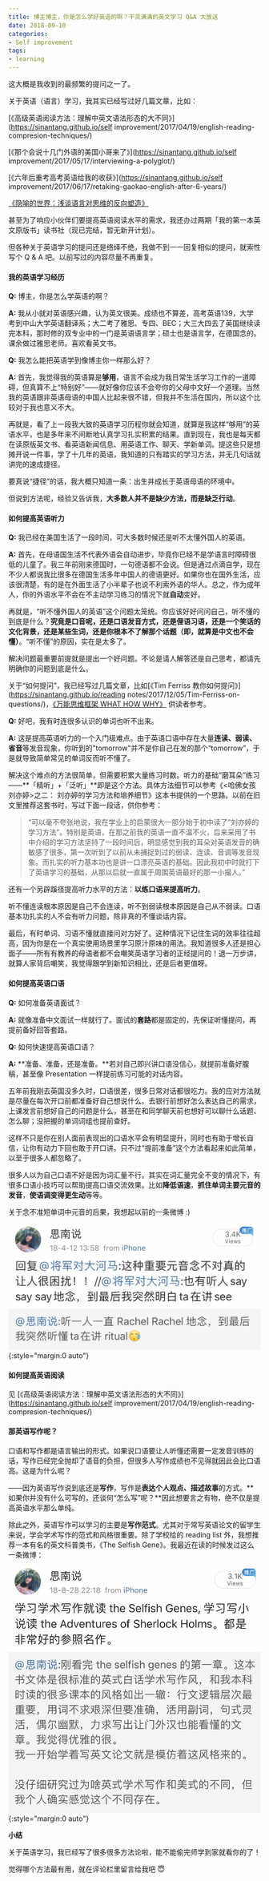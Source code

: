 ```yaml
---
title: 博主博主，你是怎么学好英语的啊？干货满满的英文学习 Q&A 大放送
date: 2018-09-10
categories: 
- Self improvement
tags:
- learning
---
```


这大概是我收到的最频繁的提问之一了。

关于英语（语言）学习，我其实已经写过好几篇文章，比如：

  [《高级英语阅读方法：理解中英文语法形态的大不同》](https://sinantang.github.io/self improvement/2017/04/19/english-reading-compresion-techniques/)

  [《那个会说十几门外语的美国小哥来了》](https://sinantang.github.io/self improvement/2017/05/17/interviewing-a-polyglot/)

  [《六年后重考高考英语给我的收获》](https://sinantang.github.io/self improvement/2017/06/17/retaking-gaokao-english-after-6-years/)

  [《隐喻的世界：浅谈语言对思维的反向塑造》](https://sinantang.github.io/linguistics/2017/02/26/metaphor-and-how-language-reshapes-our-mind/)

甚至为了响应小伙伴们要提高英语阅读水平的需求，我还办过两期「我的第一本英文原版书」读书社（现已完结，暂无新开计划）。

但各种关于英语学习的提问还是络绎不绝，我做不到一一回复相似的提问，就索性写个 Q & A 吧。以前写过的内容尽量不再重复。



#### 我的英语学习经历

**Q:** 博主，你是怎么学英语的啊？

**A:** 我从小就对英语感兴趣，认为英文很美。成绩也不算差，高考英语139，大学考到中山大学英语翻译系；大二考了雅思、专四、BEC；大三大四去了英国继续读完本科，那时修的双专业中的一门是英语语言学；硕士也是语言学，在德国念的。课余做过雅思老师。喜欢看英文书。



**Q:** 我怎么能把英语学到像博主你一样那么好？

**A:** 首先，我觉得我的英语算是**够用**，语言不会成为我日常生活学习工作的一道障碍，但真算不上“特别好”——就好像你应该不会夸你的父母中文好一个道理。当然我的英语跟非英语母语的中国人比起来很不错，但我并不生活在国内，所以这个比较对于我也意义不大。

再就是，看了上一段我大致的英语学习历程你就会知道，就算是我这样“够用”的英语水平，也是多年来不间断地认真学习扎实积累的结果。直到现在，我也是每天都在读原版英文书、看英语新闻信息、用英语工作、聊天、学新单词。提这些只是想摊开说一件事，学了十几年的英语，我知道的只有踏实的学习方法，并无几句话就讲完的速成捷径。

要真说“捷径”的话，我大概只知道一条：出生并成长于英语母语的环境中。



但说到方法呢，经验又告诉我，**大多数人并不是缺少方法，而是缺乏行动**。



#### 如何提高英语听力

**Q:** 我已经在美国生活了一段时间，可大多数时候还是听不太懂外国人的英语。

**A:** 首先，在母语国生活不代表外语会自动进步，毕竟你已经不是学语言时障碍很低的儿童了。我三年前刚来德国时，一句德语都不会说。但是通过点滴自学，现在不少人都说我比很多在德国生活多年中国人的德语更好。如果你也在国外生活，应该很清楚，有的是在外面生活了小半辈子也说不利索外语的华人。总之，作为成年人，你的外语水平不会在不主动学习练习的情况下就**自动**变好。

再就是，“听不懂外国人的英语”这个问题太笼统。你应该好好问问自己，听不懂的到底是什么？**究竟是口音呢，还是口语发音方式，还是俚语习语，还是一个笑话的文化背景，还是某些生词，还是你根本不了解那个话题（即，就算是中文也不会懂）**。“听不懂”的原因，实在是太多了。

解决问题最重要前提就是提出一个好问题。不论是请人解答还是自己思考，都请先明确你的问题到底是什么。



关于“如何提问”，我已经写过几篇文章，比如[《Tim Ferriss 教你如何提问》](https://sinantang.github.io/reading notes/2017/12/05/Tim-Ferriss-on-questions/)，[《万能思维框架 WHAT HOW WHY》](https://sinantang.github.io/reading%20notes/self%20improvement/how%20to%20learn%20better/2017/08/14/thinking-framework-of-what-how-why/) 供读者参考。



**Q:** 好吧，我有时连很多认识的单词也听不出来。

**A:** 这是提高英语听力的一个入门级难点。由于英语口语中存在大量**连读、弱读、省音**等发音现象，你听到的"tomorrow"并不是你自己在发的那个“tomorrow”，于是就导致简单常见的单词反而听不懂了。

解决这个难点的方法很简单，但需要积累大量练习时数。听力的基础“磨耳朵”练习——**「精听」+「泛听」**即是这个方法。具体方法细节可以参考《<哈佛女孩刘亦婷>之二： 刘亦婷的学习方法和培养细节》这本书提供的一个思路。以前在旧文里推荐这套书时，写过下面一段话，供你参考：

> “可以毫不夸张地说，我在学业上的启蒙很大一部分始于初中读了“刘亦婷的学习方法”。特别是英语，在那之前我的英语一直不温不火，后来采用了书中介绍的学习方法坚持了一段时间后，明显感觉到我的耳朵对英语发音的确敏感了很多，第一次听到了以前从未捕捉到过的弱读、连读、音调等发音现象。而扎实的听力基本功也是讲一口漂亮英语的基础。因此我初中时就打下了英语学习的基础，从那以后就一直属于周围英语最好的那一小撮人。”



还有一个另辟蹊径提高听力水平的方法：**以练口语来提高听力**。

听不懂连读根本原因是自己不会连读，听不到弱读根本原因是自己从不弱读。口语基本功扎实的人不会有听力问题，除非真的不懂谈话内容。



最后，有时单词、习语不懂就直接问对方好了。这种情况下记住生词的效率往往超高，因为你是在一个真实使用场景里学习原汁原味的用法。我知道很多人还是担心面子——所有有教养的母语者都不会嘲笑英语学习者的正经提问的！退一万步讲，就算人家背后嘲笑，我觉得跟学到新知识相比，还是后者更值呀。



#### 如何提高英语口语

**Q:** 如何准备英语面试？

**A:** 就像准备中文面试一样就行了。面试的**套路**都是固定的，先保证听懂提问，再提前备好回答套路。



**Q:** 如何快速提高英语口语？

**A:** **准备、准备，还是准备。**若对自己即兴讲口语没信心，就提前准备好腹稿，甚至像 Presentation 一样提前练习可能的对话内容。

五年前我刚去英国没多久时，口语很差，很多日常对话都很吃力。我的应对方法就是尽量在每次开口前都准备好自己想说什么。去银行前想好怎么表达自己的需求，上课发言前想好自己的问题是什么，甚至在和同学聊天前也想好可以聊什么话题、怎么聊；没把握的单词词组也提前查好。

这样不只是你在别人面前表现出的口语水平会有明显提升，同时也有助于增长自信，让你有动力下回也敢于开口讲。只不过“提前准备”这个方法看起来如此简单，以至于很多人都忽略了。



很多人以为自己口语不好是因为词汇量不行。其实在词汇量完全不变的情况下，有很多口语小技巧可以帮助提高口语交流效果。比如**降低语速**，**抓住单词主要元音的发音**，**使语调变得更生动**等等。

关于念不准短单词中元音的后果，我想起以前的一条微博 :)

![](/assets/images/vowels.png){:style="margin:0 auto"}



#### 如何提高英语阅读

见 [《高级英语阅读方法：理解中英文语法形态的大不同》](https://sinantang.github.io/self improvement/2017/04/19/english-reading-compresion-techniques/)



#### 那英语写作呢？

口语和写作都是语言输出的形式。如果说口语要让人听懂还需要一定发音训练的话，写作已经完全抛却了语音的负担，但很多人写作成绩也不见得就因此会比口语高。这是为什么呢？

——因为英语写作说到底还是**写作**，写作是**表达个人观点、描述故事**的方式。**如果你并没有什么可写的，还谈何“怎么写”呢？**因此想要言之有物，绝不仅是提高英语水平那么单纯。



除此之外，英语写作可以学习的主要是**写作范式**。尤其对于常写英语论文的留学生来说，学会学术写作的范式和风格很重要。除了学校给的 reading list 外，我想推荐一本有名的英文科普类书，《The Selfish Gene》。我最近在读的时候发过这么一条微博：

![](/assets/images/writing-sample.png){:style="margin:0 auto"}





**小结**

关于英语学习，我已经写了很多很多方法论啦，能不能偷完师学到家就看你的了！

觉得哪个方法最有用，就在评论栏里留言给我吧 😇